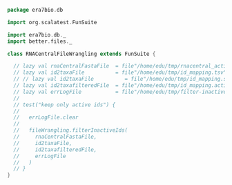 
```scala
package era7bio.db

import org.scalatest.FunSuite

import era7bio.db._
import better.files._

class RNACentralFileWrangling extends FunSuite {

  // lazy val rnaCentralFastaFile  = file"/home/edu/tmp/rnacentral_active.fasta"
  // lazy val id2taxaFile          = file"/home/edu/tmp/id_mapping.tsv"
  // // lazy val id2taxaFile          = file"/home/edu/tmp/id_mapping.simple.tsv"
  // lazy val id2taxafilteredFile  = file"/home/edu/tmp/id_mapping.active.tsv"
  // lazy val errLogFile           = file"/home/edu/tmp/filter-inactive.log"
  //
  // test("keep only active ids") {
  //
  //   errLogFile.clear
  //
  //   fileWrangling.filterInactiveIds(
  //     rnaCentralFastaFile,
  //     id2taxaFile,
  //     id2taxafilteredFile,
  //     errLogFile
  //   )
  // }
}

```




[main/scala/blastDB.scala]: ../../main/scala/blastDB.scala.md
[main/scala/csvUtils.scala]: ../../main/scala/csvUtils.scala.md
[main/scala/rnaCentral.scala]: ../../main/scala/rnaCentral.scala.md
[test/scala/18sitsdatabase.scala]: 18sitsdatabase.scala.md
[test/scala/compats.scala]: compats.scala.md
[test/scala/runBundles.scala]: runBundles.scala.md
